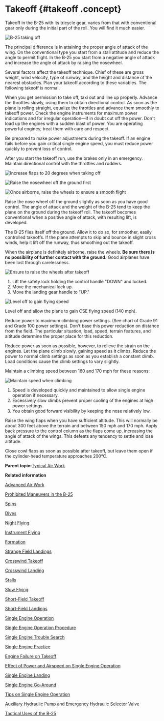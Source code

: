# Takeoff {#takeoff .concept}

Takeoff in the B-25 with its tricycle gear, varies from that with conventional gear only during the initial part of the roll. You will find it much easier.

![B-25 taking off](../images/takeoff.png "Takeoff")

The principal difference is in attaining the proper angle of attack of the wing. On the conventional type you start from a stall attitude and reduce the angle to permit flight. In the B-25 you start from a negative angle of attack and increase the angle of attack by raising the nosewheel.

Several factors affect the takeoff technique. Chief of these are gross weight, wind velocity, type of runway, and the height and distance of the nearest obstacles. Plan your takeoff according to these variables. The following takeoff is normal.

When you get permission to take off, taxi out and line up properly. Advance the throttles slowly, using them to obtain directional control. As soon as the plane is rolling straight, equalize the throttles and advance them smoothly to takeoff power. Check the engine instruments for maximum power indications and for irregular operation—if in doubt cut off the power. Don't load up the engines with a sudden blast of power. You are operating powerful engines; treat them with care and respect.

Be prepared to make power adjustments during the takeoff. If an engine fails before you gain critical single engine speed, you must reduce power quickly to prevent loss of control.

After you start the takeoff run, use the brakes only in an emergency. Maintain directional control with the throttles and rudders.

![Increase flaps to 20 degrees when taking off](../images/takeoff_20deg_flaps.png "Start takeoff run with 20 degree flaps")

![Raise the nosewheel off the ground first](../images/takeoff_raise_nosewheel.png "Raise nosewheel off ground")

![Once airborne, raise the wheels to ensure a smooth flight](../images/takeoff_raise_gear.png "Raise the gear as soon as plane is definitely airborne")

Raise the nose wheel off the ground slightly as soon as you have good control. The angle of attack and the weight of the B-25 tend to keep the plane on the ground during the takeoff roll. The takeoff becomes conventional when a positive angle of attack, with resulting lift, is developed.

The B-25 flies itself off the ground. Allow it to do so, for smoother, easily controlled takeoffs. If the plane attempts to skip and bounce in slight cross winds, help it lift off the runway, thus smoothing out the takeoff.

When the airplane is definitely airborne, raise the wheels. **Be sure there is no possibility of further contact with the ground.** Good airplanes have been lost through carelessness.

![Ensure to raise the wheels after takeoff](../images/takeoff_gear_control.png "Takeoff gear control")

1.  Lift the safety lock holding the control handle "DOWN" and locked.
2.  Move the mechanical lock up.
3.  Move the landing gear handle to "UP."

![Level off to gain flying speed](../images/takeoff_level_gain_CSE_speed.png "Takeoff level gain CSE speed")



Level off and allow the plane to gain CSE flying speed \(140 mph\).

Reduce power to maximum climbing power settings. \(See chart of Grade 91 and Grade 100 power settings\). Don't base this power reduction on distance from the field. The particular situation, load, speed, terrain features, and altitude determine the proper place for this reduction.

Reduce power as soon as possible, however, to relieve the strain on the engines. Let the plane climb slowly, gaining speed as it climbs, Reduce the power to normal climb settings as soon as you establish a constant climb. Load conditions cause the climb settings to vary slightly.

Maintain a climbing speed between 160 and 170 mph for these reasons:

![Maintain speed when climbing](../images/takeoff_climb_speed.png "Takeoff climb speed")

1.  Speed is developed quickly and maintained to allow single engine operation if necessary.
2.  Excessively slow climbs prevent proper cooling of the engines at high power settings.
3.  You obtain good forward visibility by keeping the nose relatively low.

Raise the wing flaps when you have sufficient altitude. This will normally be about 300 feet above the terrain and between 150 mph and 170 mph. Apply back pressure to the control column as the flaps come up, increasing the angle of attack of the wings. This defeats any tendency to settle and lose altitude.

Close cowl flaps as soon as possible after takeoff, but leave them open if the cylinder-head temperature approaches 200°C.

**Parent topic:**[Typical Air Work](../topics/typical_air_work.md)

**Related information**  


[Advanced Air Work](../topics/advanced_air_work.md)

[Prohibited Maneuvers in the B-25](../topics/prohibited_maneuvers_in_the_b_25.md)

[Spins](../topics/spins.md)

[Dives](../topics/dives.md)

[Night Flying](../topics/night_flying.md)

[Instrument Flying](../topics/instrument_flying.md)

[Formation](../topics/formation.md)

[Strange Field Landings](../topics/strange_field_landings.md)

[Crosswind Takeoff](../topics/crosswind_takeoff.md)

[Crosswind Landing](../topics/crosswind_landing.md)

[Stalls](../topics/stalls.md)

[Slow Flying](../topics/slow_flying.md)

[Short-Field Takeoff](../topics/short_field_takeoff.md)

[Short-Field Landings](../topics/short_field_landings.md)

[Single Engine Operation](../topics/single_engine_operation.md)

[Single Engine Operation Procedure](../topics/single_engine_operation_procedure.md)

[Single Engine Trouble Search](../topics/single_engine_trouble_search.md)

[Single Engine Practice](../topics/single_engine_practice.md)

[Engine Failure on Takeoff](../topics/engine_failure_on_takeoff.md)

[Effect of Power and Airspeed on Single Engine Operation](../topics/effect_of_power_and_airspeed_on_single_engine_operation.md)

[Single Engine Landing](../topics/single_engine_landing.md)

[Single Engine Go-Around](../topics/single_engine_go_around.md)

[Tips on Single Engine Operation](../topics/tips_on_single_engine_operation.md)

[Auxiliary Hydraulic Pump and Emergency Hydraulic Selector Valve](../topics/auxiliary_hydraulic_pump_and_emergency_hydraulic_selector_valve.md)

[Tactical Uses of the B-25](../topics/tactical_uses_of_the_b_25.md)

